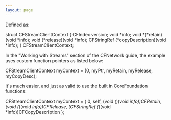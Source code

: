 ```yaml
---
layout: page
---
```


Defined as:

    
struct CFStreamClientContext {
   CFIndex version;
   void *info;
   void *(*retain)(void *info);
   void (*release)(void *info);
   CFStringRef (*copyDescription)(void *info);
} CFStreamClientContext;
 

In the "Working with Streams" section of the CFNetwork guide, the example uses custom function pointers as listed below:

    
CFStreamClientContext myContext = {0, myPtr, myRetain, myRelease, myCopyDesc};
 

It's much easier, and just as valid to use the built in CoreFoundation functions:

    
CFStreamClientContext myContext = {
    0,
    self,
    (void *(*)(void *info))CFRetain,
    (void (*)(void *info))CFRelease,
    (CFStringRef (*)(void *info))CFCopyDescription
};
